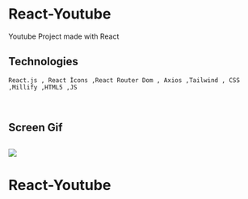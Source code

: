 # React-Youtube

Youtube Project made with React

## Technologies

```
React.js , React İcons ,React Router Dom , Axios ,Tailwind , CSS ,Millify ,HTML5 ,JS
```

<br>
<h2>Screen Gif <h2>

![](Youtube.gif)
# React-Youtube
